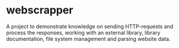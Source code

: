 # webscrapper
A project to demonstrate knowledge on sending HTTP-requests and process the responses, working with an external library, library documentation, file system management and parsing website data.
